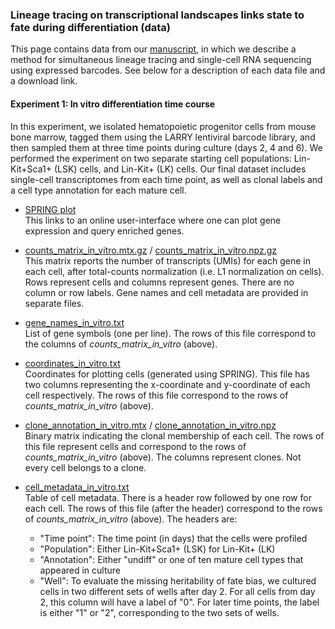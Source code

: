 ### Lineage tracing on transcriptional landscapes links state to fate during differentiation (data)

This page contains data from our [manuscript](https://www.biorxiv.org/content/early/2018/11/11/467886), in which we describe a method for simultaneous lineage tracing and single-cell RNA sequencing using expressed barcodes. See below for a description of each data file and a download link. 

#### Experiment 1: In vitro differentiation time course
In this experiment, we isolated hematopoietic progenitor cells from mouse bone marrow, tagged them using the LARRY lentiviral barcode library, and then sampled them at three time points during culture (days 2, 4 and 6). We performed the experiment on two separate starting cell populations: Lin-Kit+Sca1+ (LSK) cells, and Lin-Kit+ (LK) cells. Our final dataset includes single-cell transcriptomes from each time point, as well as clonal labels and a cell type annotation for each mature cell. 

* [SPRING plot](https://kleintools.hms.harvard.edu/tools/springViewer_1_6_dev.html?cgi-bin/client_datasets/SF_all/all_combined)<br/>
This links to an online user-interface where one can plot gene expression and query enriched genes. 

* [counts_matrix_in_vitro.mtx.gz](https://kleintools.hms.harvard.edu/paper_websites/state_fate2018/counts_matrix_in_vitro.mtx.gz) / [counts_matrix_in_vitro.npz.gz](https://kleintools.hms.harvard.edu/paper_websites/state_fate2018/counts_matrix_in_vitro.npz.gz)<br/>This matrix reports the number of transcripts (UMIs) for each gene in each cell, after total-counts normalization (i.e. L1 normalization on cells). Rows represent cells and columns represent genes. There are no column or row labels. Gene names and cell metadata are provided in separate files. 

* [gene_names_in_vitro.txt](www.google.com)<br/>List of gene symbols (one per line). The rows of this file correspond to the columns of _counts_matrix_in_vitro_ (above). 

* [coordinates_in_vitro.txt]()<br/>Coordinates for plotting cells (generated using SPRING). This file has two columns representing the x-coordinate and y-coordinate of each cell respectively. The rows of this file correspond to the rows of _counts_matrix_in_vitro_ (above).

* [clone_annotation_in_vitro.mtx](www.google.com) / [clone_annotation_in_vitro.npz](www.google.com)<br/>Binary matrix indicating the clonal membership of each cell. The rows of this file represent cells and correspond to the rows of _counts_matrix_in_vitro_ (above). The columns represent clones. Not every cell belongs to a clone. 

* [cell_metadata_in_vitro.txt](www.google.com)<br/>Table of cell metadata. There is a header row followed by one row for each cell. The rows of this file (after the header) correspond to the rows of _counts_matrix_in_vitro_ (above). The headers are: 
  - "Time point": The time point (in days) that the cells were profiled
  - "Population": Either Lin-Kit+Sca1+ (LSK) for Lin-Kit+ (LK)
  - "Annotation": Either "undiff" or one of ten mature cell types that appeared in culture
  - "Well": To evaluate the missing heritability of fate bias, we cultured cells in two different sets of wells after day 2. For all cells from day 2, this column will have a label of "0". For later time points, the label is either "1" or "2", corresponding to the two sets of wells. 

